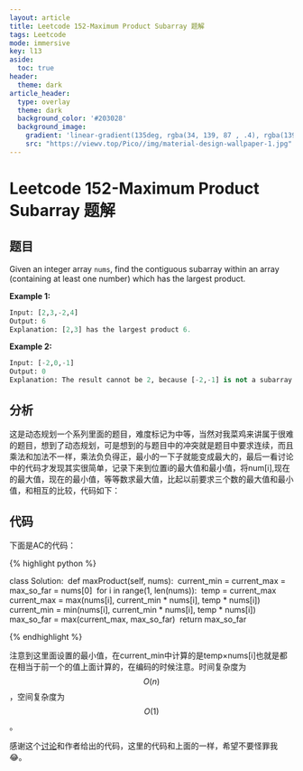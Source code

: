 ```yaml
---
layout: article
title: Leetcode 152-Maximum Product Subarray 题解
tags: Leetcode
mode: immersive
key: l13
aside:
  toc: true
header:
  theme: dark
article_header:
  type: overlay
  theme: dark
  background_color: '#203028'
  background_image:
    gradient: 'linear-gradient(135deg, rgba(34, 139, 87 , .4), rgba(139, 34, 139, .4))'
    src: "https://viewv.top/Pico//img/material-design-wallpaper-1.jpg"
---
```


# Leetcode 152-Maximum Product Subarray 题解

## 题目

Given an integer array `nums`, find the contiguous subarray within an array (containing at least one number) which has the largest product.

**Example 1:**

```python
Input: [2,3,-2,4]
Output: 6
Explanation: [2,3] has the largest product 6.
```

**Example 2:**

```python
Input: [-2,0,-1]
Output: 0
Explanation: The result cannot be 2, because [-2,-1] is not a subarray.
```

## 分析

这是动态规划一个系列里面的题目，难度标记为中等，当然对我菜鸡来讲属于很难的题目，想到了动态规划，可是想到的与题目中的冲突就是题目中要求连续，而且乘法和加法不一样，乘法负负得正，最小的一下子就能变成最大的，最后一看讨论中的代码才发现其实很简单，记录下来到位置i的最大值和最小值，将num[i],现在的最大值，现在的最小值，等等数求最大值，比起以前要求三个数的最大值和最小值，和相互的比较，代码如下：

## 代码

下面是AC的代码：

{% highlight python %}

class Solution:
​    def maxProduct(self, nums):
​        current_min = current_max = max_so_far = nums[0]
​        for i in range(1, len(nums)):
​            temp = current_max
​            current_max = max(nums[i], current_min * nums[i], temp * nums[i])
​            current_min = min(nums[i], current_min * nums[i], temp * nums[i])
​            max_so_far = max(current_max, max_so_far)
​        return max_so_far

{% endhighlight %}

注意到这里面设置的最小值，在current_min中计算的是temp×nums[i]也就是都在相当于前一个的值上面计算的，在编码的时候注意。时间复杂度为$$O(n)$$，空间复杂度为$$O(1)$$。

感谢这个[讨论](https://leetcode.com/problems/maximum-product-subarray/discuss/218417/Kadane-inspired-Python-solution-in-O(n)-time-and-O(1)-space)和作者给出的代码，这里的代码和上面的一样，希望不要怪罪我😂。